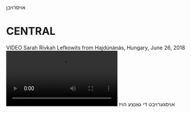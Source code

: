 אויסרויבן

CENTRAL
========

VIDEO Sarah Rivkah Lefkowits from Hajdúnánás, Hungary, June 26, 2018
![](https://ia601500.us.archive.org/3/items/SarahRivkahLefkowitsLexicon/oysgeroybt%20di%20gantse%20hoyz%20-%20Sarah%20Rivkah%20Lefkowits.mp4)
אויסגערויבט די גאַנצע הויז
